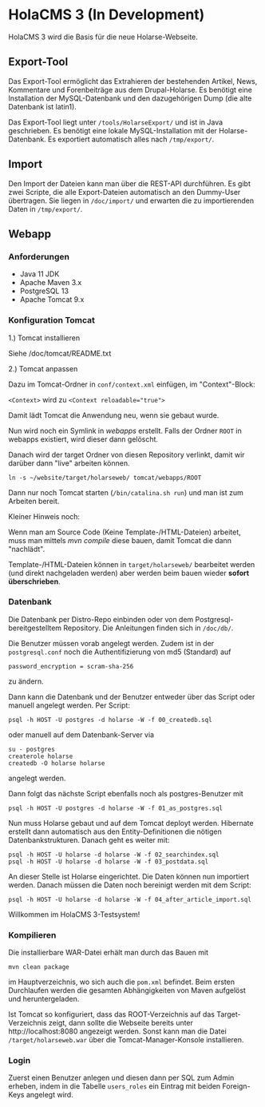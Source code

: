 # HolaCMS 3 (In Development)

HolaCMS 3 wird die Basis für die neue Holarse-Webseite.

## Export-Tool
Das Export-Tool ermöglicht das Extrahieren der bestehenden Artikel, News, Kommentare und Forenbeiträge aus dem Drupal-Holarse. Es benötigt eine Installation der MySQL-Datenbank und den
dazugehörigen Dump (die alte Datenbank ist latin1).

Das Export-Tool liegt unter ```/tools/HolarseExport/``` und ist in Java geschrieben. Es benötigt eine lokale MySQL-Installation mit der Holarse-Datenbank. Es exportiert automatisch alles nach ```/tmp/export/```. 

## Import

Den Import der Dateien kann man über die REST-API durchführen. Es gibt zwei Scripte, die alle Export-Dateien automatisch an den Dummy-User übertragen. Sie liegen in ```/doc/import/``` und erwarten die zu importierenden Daten in ```/tmp/export/```.

## Webapp

### Anforderungen
* Java 11 JDK
* Apache Maven 3.x
* PostgreSQL 13
* Apache Tomcat 9.x

### Konfiguration Tomcat
1.) Tomcat installieren

Siehe /doc/tomcat/README.txt

2.) Tomcat anpassen

Dazu im Tomcat-Ordner in `conf/context.xml` einfügen, im "Context"-Block:

`<Context>` wird zu `<Context reloadable="true">`

Damit lädt Tomcat die Anwendung neu, wenn sie gebaut wurde.

Nun wird noch ein Symlink in *webapps* erstellt.
Falls der Ordner `ROOT` in webapps existiert, wird dieser dann gelöscht.

Danach wird der target Ordner von diesen Repository verlinkt, damit wir darüber
dann "live" arbeiten können.

`ln -s ~/website/target/holarseweb/ tomcat/webapps/ROOT`

Dann nur noch Tomcat starten (`/bin/catalina.sh run`) und man ist zum Arbeiten bereit.

Kleiner Hinweis noch:

Wenn man am Source Code (Keine Template-/HTML-Dateien) arbeitet, muss man mittels *mvn compile*
diese bauen, damit Tomcat die dann "nachlädt".

Template-/HTML-Dateien können in ```target/holarseweb/``` bearbeitet werden (und direkt nachgeladen werden)
aber werden beim bauen wieder **sofort überschrieben**.

### Datenbank
Die Datenbank per Distro-Repo einbinden oder von dem Postgresql-bereitgestelltem Repository. Die Anleitungen finden sich in ```/doc/db/```.

Die Benutzer müssen vorab angelegt werden. Zudem ist in der ```postgresql.conf``` noch die Authentifizierung von md5 (Standard) auf 
```
password_encryption = scram-sha-256
```
zu ändern.

Dann kann die Datenbank und der Benutzer entweder über das Script oder manuell angelegt werden. Per Script:


    psql -h HOST -U postgres -d holarse -W -f 00_createdb.sql

oder manuell auf dem Datenbank-Server via

    su - postgres
    createrole holarse
    createdb -O holarse holarse

angelegt werden.

Dann folgt das nächste Script ebenfalls noch als postgres-Benutzer mit

    psql -h HOST -U postgres -d holarse -W -f 01_as_postgres.sql

Nun muss Holarse gebaut und auf dem Tomcat deployt werden. Hibernate erstellt dann automatisch aus den Entity-Definitionen
die nötigen Datenbankstrukturen. Danach geht es weiter mit:

    psql -h HOST -U holarse -d holarse -W -f 02_searchindex.sql 
    psql -h HOST -U holarse -d holarse -W -f 03_postdata.sql

An dieser Stelle ist Holarse eingerichtet. Die Daten können nun importiert werden. Danach müssen die Daten noch bereinigt werden mit dem Script:

    psql -h HOST -U holarse -d holarse -W -f 04_after_article_import.sql

Willkommen im HolaCMS 3-Testsystem!

### Kompilieren
Die installierbare WAR-Datei erhält man durch das Bauen mit
    
    mvn clean package
    
im Hauptverzeichnis, wo sich auch die ```pom.xml``` befindet. Beim ersten Durchlaufen werden die gesamten Abhängigkeiten von
Maven aufgelöst und heruntergeladen.

Ist Tomcat so konfiguriert, dass das ROOT-Verzeichnis auf das Target-Verzeichnis zeigt, dann sollte die Webseite bereits unter http://localhost:8080 angezeigt werden. Sonst kann man die Datei ```/target/holarseweb.war``` über
die Tomcat-Manager-Konsole installieren.

### Login
Zuerst einen Benutzer anlegen und diesen dann per SQL zum Admin erheben, indem in die Tabelle ```users_roles``` ein Eintrag mit beiden Foreign-Keys angelegt wird.
